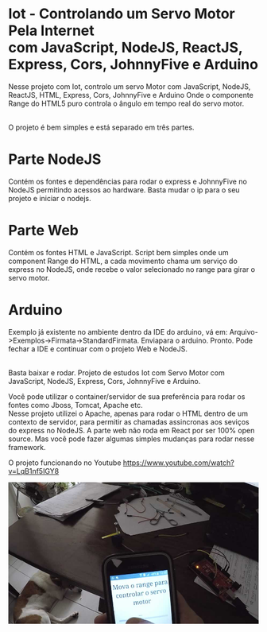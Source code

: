 # Iot - Controlando um Servo Motor Pela Internet <br />com JavaScript, NodeJS, ReactJS, Express, Cors, JohnnyFive e Arduino

Nesse projeto com Iot, controlo um servo Motor com JavaScript, NodeJS, ReactJS, HTML, Express, Cors, JohnnyFive e Arduino
Onde o componente Range do HTML5 puro controla o ângulo em tempo real do servo motor.

<br />
O projeto é bem simples e está separado em três partes. 

# Parte NodeJS

Contém os fontes e dependências para rodar o express e JohnnyFive no NodeJS permitindo acessos ao hardware. Basta mudar o ip para o seu projeto e iniciar o nodejs.

# Parte Web

Contém os fontes HTML e JavaScript. Script bem simples onde um component Range do HTML, a cada movimento chama um serviço do express no NodeJS, onde recebe o valor selecionado no range para girar o servo motor. 

# Arduino

Exemplo já existente no ambiente dentro da IDE do arduino, vá em: Arquivo->Exemplos->Firmata->StandardFirmata. Enviapara o arduino. Pronto. Pode fechar a IDE e continuar com o projeto Web e NodeJS. 

<br />
Basta baixar e rodar. Projeto de estudos Iot com Servo Motor com JavaScript, NodeJS, Express, Cors, JohnnyFive e Arduino. 

Você pode utilizar o container/servidor de sua preferência para rodar os fontes como Jboss, Tomcat, Apache etc. <br />
Nesse projeto utilizei o Apache, apenas para rodar o HTML dentro de um contexto de servidor, para permitir as chamadas assincronas aos seviços do express no NodeJS. A parte web não roda em React por ser 100% open source. Mas você pode fazer algumas simples mudanças para rodar nesse framework.

O projeto funcionando no Youtube
https://www.youtube.com/watch?v=LqB1nf5IGY8


![Alt Text](https://github.com/plata4m/ServosNodeExpressJohnnyFive/blob/master/iot2.jpg)







